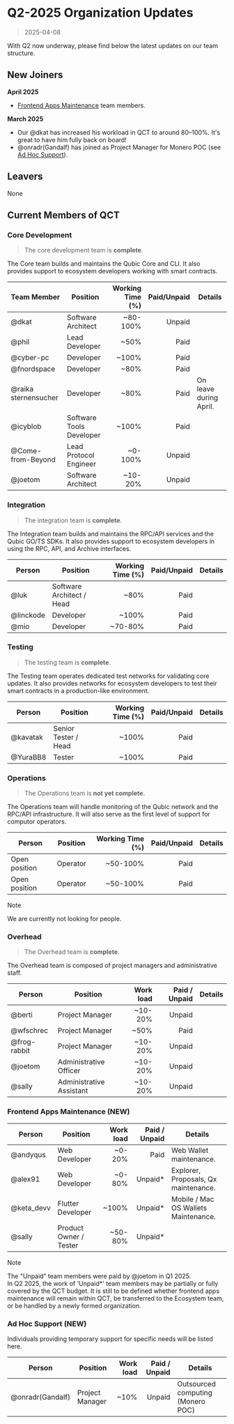 # Q2-2025 Organization Updates
> 2025-04-08

With Q2 now underway, please find below the latest updates on our team structure.

## New Joiners

**April 2025**
- [Frontend Apps Maintenance](#frontend-apps-maintenance-new) team members.

**March 2025**
- Our @dkat has increased his workload in QCT to around 80–100%. It's great to have him fully back on board!
- @onradr(Gandalf) has joined as Project Manager for Monero POC (see [Ad Hoc Support](#ad-hoc-support-new)).

## Leavers
None

## Current Members of QCT

### Core Development
> The core development team is **complete**.

The Core team builds and maintains the Qubic Core and CLI. It also provides support to ecosystem developers working with smart contracts.

| Team Member          | Position                 | Working Time (%) | Paid/Unpaid | Details                |
| -------------------- | ------------------------ | ---------------: | ----------: | ---------------------- |
| @dkat                | Software Architect       |         ~80-100% |      Unpaid |                        |
| @phil                | Lead Developer           |             ~50% |        Paid |                        |
| @cyber-pc            | Developer                |            ~100% |        Paid |                        |
| @fnordspace          | Developer                |             ~80% |        Paid |                        |
| @raika sternensucher | Developer                |             ~80% |        Paid | On leave during April. |
| @icyblob             | Software Tools Developer |            ~100% |        Paid |                        |
| @Come-from-Beyond    | Lead Protocol Engineer   |          ~0-100% |      Unpaid |                        |
| @joetom              | Software Architect       |          ~10-20% |      Unpaid |                        |


### Integration
> The integration team is **complete**.

The Integration team builds and maintains the RPC/API services and the Qubic GO/TS SDKs. It also provides support to ecosystem developers in using the RPC, API, and Archive interfaces.

| Person    | Position                  | Working Time (%) | Paid/Unpaid | Details |
| --------- | ------------------------- | ---------------: | ----------: | ------- |
| @luk      | Software Architect / Head |             ~80% |        Paid |         |
| @linckode | Developer                 |            ~100% |        Paid |         |
| @mio      | Developer                 |          ~70-80% |        Paid |         |


### Testing
> The testing team is **complete**.

The Testing team operates dedicated test networks for validating core updates. It also provides networks for ecosystem developers to test their smart contracts in a production-like environment.

| Person   | Position             | Working Time (%) | Paid/Unpaid | Details |
| -------- | -------------------- | ---------------: | ----------: | ------- |
| @kavatak | Senior Tester / Head |            ~100% |        Paid |         |
| @YuraBB8 | Tester               |            ~100% |        Paid |         |


### Operations
> The Operations team is **not yet complete**.

The Operations team will handle monitoring of the Qubic network and the RPC/API infrastructure. It will also serve as the first level of support for computor operators.

| Person        | Position | Working Time (%) | Paid/Unpaid | Details |
| ------------- | -------- | ---------------: | ----------: | ------- |
| Open position | Operator |         ~50-100% |        Paid |         |
| Open position | Operator |         ~50-100% |        Paid |         |

>[!NOTE] 
>We are currently not looking for people.

### Overhead
> The Overhead team is **complete**.

The Overhead team is composed of project managers and administrative staff.

| Person       | Position                 | Work load | Paid / Unpaid | Details |
| ------------ | ------------------------ | --------: | ------------: | ------- |
| @berti       | Project Manager          |   ~10-20% |        Unpaid |         |
| @wfschrec    | Project Manager          |      ~50% |          Paid |         |
| @frog-rabbit | Project Manager          |   ~10-20% |        Unpaid |         |
| @joetom      | Administrative Officer   |   ~10-20% |        Unpaid |         |
| @sally       | Administrative Assistant |   ~10-20% |        Unpaid |         |

### Frontend Apps Maintenance (NEW)

| Person     | Position               | Work load | Paid / Unpaid | Details                              |
| ---------- | ---------------------- | --------: | ------------: | ------------------------------------ |
| @andyqus   | Web Developer          |    ~0-20% |          Paid | Web Wallet maintenance.              |
| @alex91    | Web Developer          |    ~0-80% |       Unpaid* | Explorer, Proposals, Qx maintenance. |
| @keta_devv | Flutter Developer      |     ~100% |       Unpaid* | Mobile / Mac OS Wallets Maintenance. |
| @sally     | Product Owner / Tester |   ~50-80% |       Unpaid* |                                      |

>[!NOTE] 
> The "Unpaid" team members were paid by @joetom in Q1 2025.</br>In Q2 2025, the work of 'Unpaid*' team members may be partially or fully covered by the QCT budget. It is still to be defined whether frontend apps maintenance will remain within QCT, be transferred to the Ecosystem team, or be handled by a newly formed organization.

### Ad Hoc Support (NEW)

Individuals providing temporary support for specific needs will be listed here.

| Person           | Position        | Work load | Paid / Unpaid | Details                           |
| ---------------- | --------------- | --------: | ------------: | --------------------------------- |
| @onradr(Gandalf) | Project Manager |      ~10% |        Unpaid | Outsourced computing (Monero POC) |